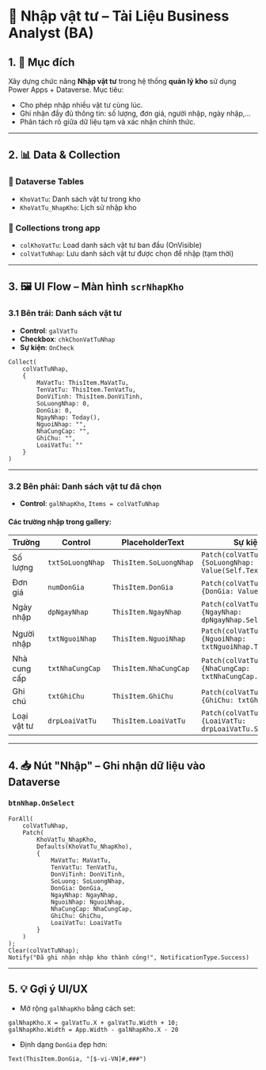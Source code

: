 # 🧾 Nhập vật tư – Tài Liệu Business Analyst (BA)

## 1. 🎯 Mục đích
Xây dựng chức năng **Nhập vật tư** trong hệ thống **quản lý kho** sử dụng Power Apps + Dataverse. Mục tiêu:

- Cho phép nhập nhiều vật tư cùng lúc.
- Ghi nhận đầy đủ thông tin: số lượng, đơn giá, người nhập, ngày nhập,...
- Phân tách rõ giữa dữ liệu tạm và xác nhận chính thức.

---

## 2. 📊 Data & Collection

### 🔹 Dataverse Tables
- `KhoVatTu`: Danh sách vật tư trong kho
- `KhoVatTu_NhapKho`: Lịch sử nhập kho

### 🔹 Collections trong app
- `colKhoVatTu`: Load danh sách vật tư ban đầu (OnVisible)
- `colVatTuNhap`: Lưu danh sách vật tư được chọn để nhập (tạm thời)

---

## 3. 🖼 UI Flow – Màn hình `scrNhapKho`

### 3.1 Bên trái: Danh sách vật tư

- **Control**: `galVatTu`
- **Checkbox**: `chkChonVatTuNhap`
- **Sự kiện**: `OnCheck`
```powerapps
Collect(
    colVatTuNhap,
    {
        MaVatTu: ThisItem.MaVatTu,
        TenVatTu: ThisItem.TenVatTu,
        DonViTinh: ThisItem.DonViTinh,
        SoLuongNhap: 0,
        DonGia: 0,
        NgayNhap: Today(),
        NguoiNhap: "",
        NhaCungCap: "",
        GhiChu: "",
        LoaiVatTu: ""
    }
)
```

---

### 3.2 Bên phải: Danh sách vật tư đã chọn

- **Control**: `galNhapKho`, `Items = colVatTuNhap`

#### Các trường nhập trong gallery:

| Trường        | Control           | PlaceholderText               | Sự kiện Patch |
|---------------|-------------------|-------------------------------|----------------|
| Số lượng      | `txtSoLuongNhap`  | `ThisItem.SoLuongNhap`        | `Patch(colVatTuNhap, ThisItem, {SoLuongNhap: Value(Self.Text)})` |
| Đơn giá       | `numDonGia`       | `ThisItem.DonGia`             | `Patch(colVatTuNhap, ThisItem, {DonGia: Value(Self.Text)})` |
| Ngày nhập     | `dpNgayNhap`      | `ThisItem.NgayNhap`           | `Patch(colVatTuNhap, ThisItem, {NgayNhap: dpNgayNhap.SelectedDate})` |
| Người nhập    | `txtNguoiNhap`    | `ThisItem.NguoiNhap`          | `Patch(colVatTuNhap, ThisItem, {NguoiNhap: txtNguoiNhap.Text})` |
| Nhà cung cấp  | `txtNhaCungCap`   | `ThisItem.NhaCungCap`         | `Patch(colVatTuNhap, ThisItem, {NhaCungCap: txtNhaCungCap.Text})` |
| Ghi chú       | `txtGhiChu`       | `ThisItem.GhiChu`             | `Patch(colVatTuNhap, ThisItem, {GhiChu: txtGhiChu.Text})` |
| Loại vật tư   | `drpLoaiVatTu`    | `ThisItem.LoaiVatTu`          | `Patch(colVatTuNhap, ThisItem, {LoaiVatTu: drpLoaiVatTu.Selected.Value})` |

---

## 4. 📥 Nút "Nhập" – Ghi nhận dữ liệu vào Dataverse

### `btnNhap.OnSelect`
```powerapps
ForAll(
    colVatTuNhap,
    Patch(
        KhoVatTu_NhapKho,
        Defaults(KhoVatTu_NhapKho),
        {
            MaVatTu: MaVatTu,
            TenVatTu: TenVatTu,
            DonViTinh: DonViTinh,
            SoLuong: SoLuongNhap,
            DonGia: DonGia,
            NgayNhap: NgayNhap,
            NguoiNhap: NguoiNhap,
            NhaCungCap: NhaCungCap,
            GhiChu: GhiChu,
            LoaiVatTu: LoaiVatTu
        }
    )
);
Clear(colVatTuNhap);
Notify("Đã ghi nhận nhập kho thành công!", NotificationType.Success)
```

---

## 5. 💡 Gợi ý UI/UX

- Mở rộng `galNhapKho` bằng cách set:
```powerapps
galNhapKho.X = galVatTu.X + galVatTu.Width + 10;
galNhapKho.Width = App.Width - galNhapKho.X - 20
```

- Định dạng `DonGia` đẹp hơn:
```powerapps
Text(ThisItem.DonGia, "[$-vi-VN]#,###")
```